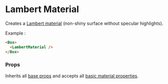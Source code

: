 # Lambert Material

Creates a [Lambert material](https://threejs.org/docs/#api/en/materials/MeshLambertMaterial) (non-shiny surface without specular highlights).

Example :

```html
<Box>
  <LambertMaterial />
</Box>
```

### Props

Inherits all [base props](./#props) and accepts all [basic material properties](https://threejs.org/docs/#api/en/materials/MeshLambertMaterial).

